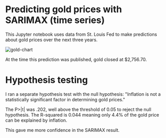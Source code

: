 # Predicting gold prices with SARIMAX (time series)

This Jupyter notebook uses data from St. Louis Fed to make predictions about gold prices over the next three years.

![gold-chart](https://github.com/user-attachments/assets/f66c5355-9b42-41ac-8906-d6564cea9962)

At the time this prediction was published, gold closed at $2,756.70.

# Hypothesis testing

I ran a separate hypothesis test with the null hypothesis: "Inflation is not a statistically significant factor in determining gold prices."

The P>|t| was .202, well above the threshold of 0.05 to reject the null hypothesis.
The R-squared is 0.044 meaning only 4.4% of the gold price can be explained by inflation.

This gave me more confidence in the SARIMAX result.
